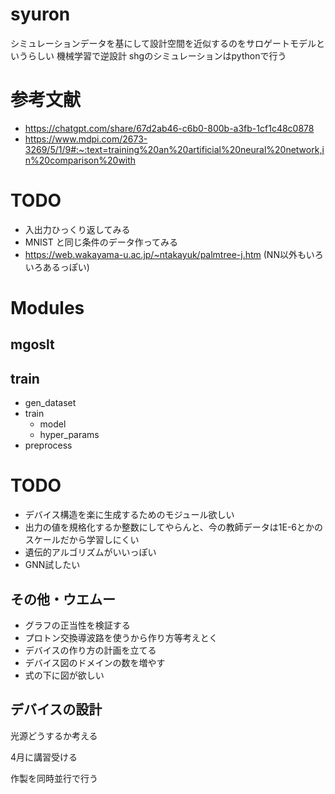 # syuron

シミュレーションデータを基にして設計空間を近似するのをサロゲートモデルというらしい
機械学習で逆設計
shgのシミュレーションはpythonで行う

# 参考文献
* https://chatgpt.com/share/67d2ab46-c6b0-800b-a3fb-1cf1c48c0878
* https://www.mdpi.com/2673-3269/5/1/9#:~:text=training%20an%20artificial%20neural%20network,in%20comparison%20with

# TODO
* 入出力ひっくり返してみる
* MNIST と同じ条件のデータ作ってみる
* https://web.wakayama-u.ac.jp/~ntakayuk/palmtree-j.htm (NN以外もいろいろあるっぽい)

# Modules

## mgoslt

## train
* gen_dataset
* train
    * model
    * hyper_params
* preprocess

# TODO
* デバイス構造を楽に生成するためのモジュール欲しい
* 出力の値を規格化するか整数にしてやらんと、今の教師データは1E-6とかのスケールだから学習しにくい
* 遺伝的アルゴリズムがいいっぽい
* GNN試したい

## その他・ウエムー
* グラフの正当性を検証する
* プロトン交換導波路を使うから作り方等考えとく
* デバイスの作り方の計画を立てる
* デバイス図のドメインの数を増やす
* 式の下に図が欲しい

## デバイスの設計

光源どうするか考える

4月に講習受ける

作製を同時並行で行う

